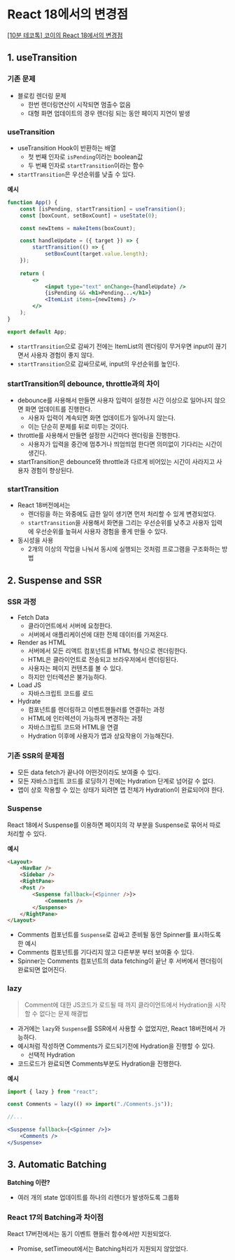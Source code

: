 # React 18에서의 변경점

[[10분 테코톡] 코이의 React 18에서의 변경점](https://www.youtube.com/watch?v=focpJqfSu4k&list=PLkfxusmKmLsNDGmER2tmrslpPOTfKhE7j&index=95&t=158s)

## 1. useTransition

### **기존 문제**

- 블로킹 렌더링 문제
    - 한번 렌더링연산이 시작되면 멈출수 없음
    - 대형 화면 업데이트의 경우 렌더링 되는 동안 페이지 지연이 발생

### **useTransition**

- useTransition Hook이 반환하는 배열
    - 첫 번째 인자로  `isPending`이라는 boolean값
    - 두 번째 인자로 `startTransition`이라는 함수
- `startTransition`은 우선순위를 낮출 수 있다.

**예시**

```jsx
function App() {
	const [isPending, startTransition] = useTransition();
	const [boxCount, setBoxCount] = useState(0);

	const newItems = makeItems(boxCount);

	const handleUpdate = ({ target }) => {
		startTransition(() => {
			setBoxCount(target.value.length);
	});
	
	return (
		<>
			<input type="text" onChange={handleUpdate} />
			{isPending && <h1>Pending...</h1>}
			<ItemList items={newItems} />
		</>
	);
}

export default App;
```

- `startTransition`으로 감싸기 전에는 ItemList의 렌더링이 무거우면 input이 끊기면서 사용자 경험이 좋지 않다.
- `startTransition`으로 감싸므로써, input의 우선순위를 높인다.

### startTransition의 debounce, throttle과의 차이

- debounce를 사용해서 만들면 사용자 입력이 설정한 시간 이상으로 일어나지 않으면 화면 업데이트를 진행한다.
    - 사용자 입력이 계속되면 화면 업데이트가 일어나지 않는다.
    - 이는 단순히 문제를 뒤로 미루는 것이다.
- throttle를 사용해서 만들면 설정한 시간마다 렌더링을 진행한다.
    - 사용자가 입력을 중간에 멈추거나 띄엄띄엄 한다면 의미없이 기다리는 시간이 생긴다.
- startTransition은 debounce와 throttle과 다르게 비어있는 시간이 사라지고 사용자 경험이 향상된다.

### startTransition

- React 18버전에서는
    - 렌더링을 하는 와중에도 급한 일이 생기면 먼저 처리할 수 있게 변경되었다.
    - `startTransition`을 사용해서 화면을 그리는 우선순위를 낮추고 사용자 입력에 우선순위를 높혀서 사용자 경험을 좋게 만들 수 있다.
- 동시성을 사용
    - 2개의 이상의 작업을 나눠서 동시에 실행되는 것처럼 프로그램을 구조화하는 방법

## 2. Suspense and SSR

### SSR 과정

- Fetch Data
    - 클라이언트에서 서버에 요청한다.
    - 서버에서 애플리케이션에 대한 전체 데이터를 가져온다.
- Render as HTML
    - 서버에서 모든 리액트 컴포넌트를 HTML 형식으로 렌더링한다.
    - HTML은 클라이언트로 전송되고 브라우저에서 렌더링된다.
    - 사용자는 페이지 컨텐츠를 볼 수 있다.
    - 하지만 인터렉션은 불가능하다.
- Load JS
    - 자바스크립트 코드를 로드
- Hydrate
    - 컴포넌트를 렌더링하고 이벤트핸들러를 연결하는 과정
    - HTML에 인터렉션이 가능하게 변경하는 과정
    - 자바스크립트 코드와 HTML을 연결
    - Hydration 이후에 사용자가 앱과 상요작용이 가능해진다.
    

### 기존 SSR의 문제점

- 모든 data fetch가 끝나야 어떤것이라도 보여줄 수 있다.
- 모든 자바스크립트 코드를 로딩하기 전에는 Hydration 단계로 넘어갈 수 없다.
- 앱이 상호 작용할 수 있는 상태가 되려면 앱 전체가 Hydration이 완료되어야 한다.

### Suspense

React 18에서 Suspense를 이용하면 페이지의 각 부분을 Suspense로 묶어서 따로 처리할 수 있다.

**예시**

```html
<Layout>
	<NavBar />
	<Sidebar />
	<RightPane>
	<Post />
		<Suspense fallback={<Spinner />}>
			<Comments />
		</Suspense>
	</RightPane>
</Layout>
```

- Comments 컴포넌트를 `Suspense`로 감싸고 준비될 동안 Spinner를 표시하도록 한 예시
- Comments 컴포넌트를 기다리지 않고 다른부분 부터 보여줄 수 있다.
- Spinner는 Comments 컴포넌트의 data fetching이 끝난 후 서버에서 렌더링이 완료되면 없어진다.

### lazy

> Comment에 대한 JS코드가 로드될 때 까지 클라이언트에서 Hydration을 시작할 수 없다는 문제 해결법
> 
- 과거에는 `lazy`와 `Suspense`를 SSR에서 사용할 수 없었지만, React 18버전에서 가능하다.
- 예시처럼 작성하면 Comments가 로드되기전에 Hydration을 진행할 수 있다.
    - 선택적 Hydration
- 코드로드가 완료되면 Comments부분도 Hydration을 진행한다.

**예시**

```jsx
import { lazy } from "react";

const Comments = lazy(() => import("./Comments.js"));

//...

<Suspense fallback={<Spinner />}>
	<Comments />
</Suspense>
```

## 3. Automatic Batching

**Batching 이란?**

- 여러 개의 state 업데이트를 하나의 리렌더가 발생하도록 그룹화

### React 17의 Batching과 차이점

React 17버전에서는 동기 이벤트 핸들러 함수에서만 지원되었다.

- Promise, setTimeout에서는 Batching처리가 지원되지 않았었다.